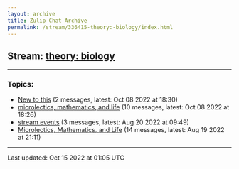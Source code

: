 ```yaml
---
layout: archive
title: Zulip Chat Archive
permalink: /stream/336415-theory:-biology/index.html
---
```


## Stream: [theory: biology](https://mattecapu.github.io/ct-zulip-archive/stream/336415-theory:-biology/index.html)
---

### Topics:

* [New to this](topic/topic_New.20to.20this.html) (2 messages, latest: Oct 08 2022 at 18:30)
* [microlectics, mathematics, and life](topic/topic_microlectics.2C.20mathematics.2C.20and.20life.html) (10 messages, latest: Oct 08 2022 at 18:26)
* [stream events](topic/topic_stream.20events.html) (3 messages, latest: Aug 20 2022 at 09:49)
* [Microlectics, Mathematics, and Life](topic/topic_Microlectics.2C.20Mathematics.2C.20and.20Life.html) (14 messages, latest: Aug 19 2022 at 21:11)

<hr><p>Last updated: Oct 15 2022 at 01:05 UTC</p>